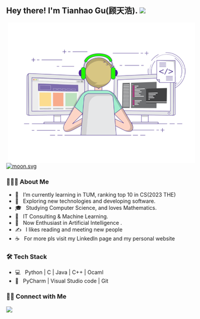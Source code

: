 <h2> Hey there! I'm Tianhao Gu(顾天浩). <img src="https://github.com/souvikguria98/souvikguria98/blob/master/Hi.gif" width="25"></h2>
<img align="right" alt="GIF" src="https://raw.githubusercontent.com/devSouvik/devSouvik/master/gif3.gif" width="500"/>

<!-- real time -->
<a href="https://moon-svg.minung.dev">
  <img src="https://moon-svg.minung.dev/moon.svg?theme=basic" alt="moon.svg" />
</a>

<!-- specific date -->
<a href="https://moon-svg.minung.dev">
</a>

<h3> 👨🏻‍💻 About Me </h3>

- 🔭 &nbsp; I’m currently learning in TUM, ranking top 10 in CS(2023 THE)
- 🤔 &nbsp; Exploring new technologies and developing software.
- 🎓 &nbsp; Studying Computer Science, and loves Mathematics.
- 💼 &nbsp; IT Consulting & Machine Learning.
- 🌱 &nbsp; Now Enthusiast in Artificial Intelligence .
- ✍️ &nbsp; I likes reading and meeting new people
- ☕ &nbsp; For more pls visit my LinkedIn page and my personal website

<h3>🛠 Tech Stack</h3>

- 💻 &nbsp; Python | C | Java | C++ | Ocaml 
- 🔧 &nbsp; PyCharm | Visual Studio code | Git

<h3> 🤝🏻 Connect with Me </h3>
<a href="https://www.linkedin.com/in/tianhao-gu-tum/">
  <img src="https://img.icons8.com/plasticine/100/000000/linkedin.png" width="50" />
</a>


